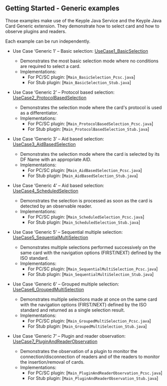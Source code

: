 Getting Started - Generic examples
---

Those examples make use of the Keyple Java Service and the Keyple Java Card Generic extension. They demonstrate how to
select card and how to observe plugins and readers.

Each example can be run independently.

* Use Case ‘Generic 1’ – Basic
  selection: [UseCase1_BasicSelection](https://github.com/eclipse/keyple-java-service/tree/main/examples/src/main/java/org/eclipse/keyple/core/service/examples/UseCase1_BasicSelection)
    * Demonstrates the most basic selection mode where no conditions are required to select a card.
    * Implementations:
        * For PC/SC plugin: [`Main_BasicSelection_Pcsc.java`]
        * For Stub plugin: [`Main_BasicSelection_Stub.java`]

* Use Case ‘Generic 2’ – Protocol based
  selection: [UseCase2_ProtocolBasedSelection](https://github.com/eclipse/keyple-java-service/tree/main/examples/src/main/java/org/eclipse/keyple/core/service/examples/UseCase2_ProtocolBasedSelection)
    * Demonstrates the selection mode where the card's protocol is used as a differentiator.
    * Implementations:
        * For PC/SC plugin: [`Main_ProtocolBasedSelection_Pcsc.java`]
        * For Stub plugin: [`Main_ProtocolBasedSelection_Stub.java`]

* Use Case ‘Generic 3’ – Aid based
  selection: [UseCase3_AidBasedSelection](https://github.com/eclipse/keyple-java-service/tree/main/examples/src/main/java/org/eclipse/keyple/core/service/examples/UseCase3_AidBasedSelection)
    * Demonstrates the selection mode where the card is selected by its DF Name with an appropriate AID.
    * Implementations:
        * For PC/SC plugin: [`Main_AidBasedSelection_Pcsc.java`]
        * For Stub plugin: [`Main_AidBasedSelection_Stub.java`]

* Use Case ‘Generic 4’ – Aid based
  selection: [UseCase4_ScheduledSelection](https://github.com/eclipse/keyple-java-service/tree/main/examples/src/main/java/org/eclipse/keyple/core/service/examples/UseCase4_ScheduledSelection)
    * Demonstrates the selection is processed as soon as the card is detected by an observable reader.
    * Implementations:
        * For PC/SC plugin: [`Main_ScheduledSelection_Pcsc.java`]
        * For Stub plugin: [`Main_ScheduledSelection_Stub.java`]

* Use Case ‘Generic 5’ – Sequential multiple
  selection: [UseCase5_SequentialMultiSelection](https://github.com/eclipse/keyple-java-service/tree/main/examples/src/main/java/org/eclipse/keyple/core/service/examples/UseCase5_SequentialMultiSelection)
    * Demonstrates multiple selections performed successively on the same card with the navigation options (FIRST/NEXT)
      defined by the ISO standard.
    * Implementations:
        * For PC/SC plugin: [`Main_SequentialMultiSelection_Pcsc.java`]
        * For Stub plugin: [`Main_SequentialMultiSelection_Stub.java`]

* Use Case ‘Generic 6’ – Grouped multiple
  selection: [UseCase6_GroupedMultiSelection](https://github.com/eclipse/keyple-java-service/tree/main/examples/src/main/java/org/eclipse/keyple/core/service/examples/UseCase6_GroupedMultiSelection)
    * Demonstrates multiple selections made at once on the same card with the navigation options (FIRST/NEXT) defined by
      the ISO standard and returned as a single selection result.
    * Implementations:
        * For PC/SC plugin: [`Main_GroupedMultiSelection_Pcsc.java`]
        * For Stub plugin: [`Main_GroupedMultiSelection_Stub.java`]

* Use Case ‘Generic 7’ – Plugin and reader
  observation: [UseCase7_PluginAndReaderObservation](https://github.com/eclipse/keyple-java-service/tree/main/examples/src/main/java/org/eclipse/keyple/core/service/examples/UseCase7_PluginAndReaderObservation)
    * Demonstrates the observation of a plugin to monitor the connection/disconnection of readers and of the readers to
      monitor the insertion/removal of cards.
    * Implementations:
        * For PC/SC plugin: [`Main_PluginAndReaderObservation_Pcsc.java`]
        * For Stub plugin: [`Main_PluginAndReaderObservation_Stub.java`]